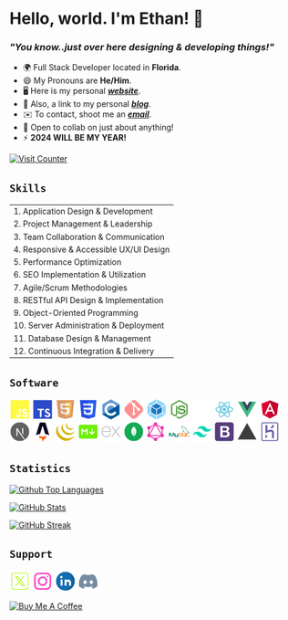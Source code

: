 
# Hello, world. I'm Ethan! 👋

### *"You know..just over here designing & developing things!"*

- 🌍 Full Stack Developer located in **Florida**.
- 😄 My Pronouns are **He/Him**.
- 🖥️ Here is my personal ***[website](https://www.egxworld.net)***.
- 📝 Also, a link to my personal ***[blog](https://www.egxblog.net)***.
- ✉️ To contact, shoot me an ***[email](mailto:egarrisxn@gmail.com)***.
- 🤝 Open to collab on just about anything!
- ⚡ **2024 WILL BE MY YEAR!**

[![Visit Counter](https://komarev.com/ghpvc/?username=EGARRISXN&style=flat-square&color=blue)](https://www.github.com/EGARRISXN)

## `Skills`
  
<table>
  <tr>
    <td>1. Application Design & Development</td>
  </tr>
  <tr>
    <td>2. Project Management & Leadership</td>
  </tr>
  <tr>
    <td>3. Team Collaboration & Communication</td>
  </tr>
  <tr>
    <td>4. Responsive & Accessible UX/UI Design</td>
  </tr>
  <tr>
    <td>5. Performance Optimization</td>
  </tr>
  <tr>
    <td>6. SEO Implementation & Utilization</td>
  </tr>
  <tr>
    <td>7. Agile/Scrum Methodologies</td>
  </tr>
  <tr>
    <td>8. RESTful API Design & Implementation</td>
  </tr>
  <tr>
    <td>9. Object-Oriented Programming</td>
  </tr>
  <tr>
    <td>10. Server Administration & Deployment</td>
  </tr>
  <tr>
    <td>11. Database Design & Management</td>
  </tr>
  <tr>
    <td>12. Continuous Integration & Delivery</td>
  </tr>
</table>

## `Software`

<a href="https://developer.mozilla.org/en-US/docs/Web/JavaScript" target="_blank" rel="noreferrer"><img src="https://raw.githubusercontent.com/EGARRISXN/icons/main/skills/js.svg" width="36" height="36" alt="JavaScript" /></a>
<a href="https://www.typescriptlang.org/" target="_blank" rel="noreferrer"><img src="https://raw.githubusercontent.com/EGARRISXN/icons/main/skills/ts.svg" width="36" height="36" alt="Typescript" /></a>
<a href="https://www.html.com/html5/" target="_blank" rel="noreferrer"><img src="https://raw.githubusercontent.com/EGARRISXN/icons/main/skills/html5.svg" width="36" height="36" alt="Html5" /></a>
<a href="https://www.css3.com/" target="_blank" rel="noreferrer"> <img src="https://raw.githubusercontent.com/EGARRISXN/icons/main/skills/css3.svg" width="36" height="36" alt="Css3" /></a>
<a href="https://www.cprogramming.com/" target="_blank" rel="noreferrer"><img src="https://raw.githubusercontent.com/EGARRISXN/icons/main/skills/c.svg" width="36" height="36" alt="C" /></a>
<a href="https://www.git-scm.com/" target="_blank" rel="noreferrer"><img src="https://raw.githubusercontent.com/EGARRISXN/icons/main/skills/git.svg" width="36" height="36" alt="Git" /></a>
<a href="https://webpack.js.org/" target="_blank" rel="noreferrer"><img src="https://raw.githubusercontent.com/EGARRISXN/icons/main/skills/webpack.svg" width="36" height="36" alt="Webpack" /></a>
<a href="https://www.nodejs.org/" target="_blank" rel="noreferrer"><img src="https://raw.githubusercontent.com/EGARRISXN/icons/main/skills/nodejs.svg" width="36" height="36" alt="NodeJS" /></a>
<a href="https://www.deno.com/" target="_blank" rel="noreferrer"><img src="https://raw.githubusercontent.com/EGARRISXN/icons/main/skills/deno.svg" width="36" height="36" alt="Deno" /></a>
<a href="https://www.reactjs.org/" target="_blank" rel="noreferrer"><img src="https://raw.githubusercontent.com/EGARRISXN/icons/main/skills/react.svg" width="36" height="36" alt="React" /></a>
<a href="https://www.vuejs.org/" target="_blank" rel="noreferrer"><img src="https://raw.githubusercontent.com/EGARRISXN/icons/main/skills/vue.svg" width="36" height="36" alt="Vue" /></a>
<a href="https://www.angular.org/" target="_blank" rel="noreferrer"><img src="https://raw.githubusercontent.com/EGARRISXN/icons/main/skills/angular.svg" width="36" height="36" alt="Angular" /></a>
<a href="https://www.nextjs.org/" target="_blank" rel="noreferrer"><img src="https://raw.githubusercontent.com/EGARRISXN/icons/main/skills/next.svg" width="36" height="36" alt="NextJS" /></a>
<a href="https://www.astro.build/" target="_blank" rel="noreferrer"> <img src="https://raw.githubusercontent.com/EGARRISXN/icons/main/skills/astro.svg" width="36" height="36" alt="Astro" /></a>
<a href="https://www.jquery.com/" target="_blank" rel="noreferrer"> <img src="https://raw.githubusercontent.com/EGARRISXN/icons/main/skills/jquery.svg" width="36" height="36" alt="jQuery" /></a>
<a href="https://www.markdownguide.org/" target="_blank" rel="noreferrer"> <img src="https://raw.githubusercontent.com/EGARRISXN/icons/main/skills/markdown.svg" width="36" height="36"  alt="Markdown" /></a>
<a href="https://www.expressjs.com/" target="_blank" rel="noreferrer"><img src="https://raw.githubusercontent.com/EGARRISXN/icons/main/skills/express.svg" width="36" height="36" alt="Express" /></a>
<a href="https://www.mongodb.com/" target="_blank" rel="noreferrer"><img src="https://raw.githubusercontent.com/EGARRISXN/icons/main/skills/mongodb.svg" width="36" height="36" alt="MongoDB" /></a>
<a href="https://www.graphql.org/" target="_blank" rel="noreferrer"><img src="https://raw.githubusercontent.com/EGARRISXN/icons/main/skills/graphql.svg" width="36" height="36" alt="GraphQL" /></a>
<a href="https://www.mysql.com/" target="_blank" rel="noreferrer"><img src="https://raw.githubusercontent.com/EGARRISXN/icons/main/skills/mysql.svg" width="36" height="36" alt="MySQL" /></a>
<a href="https://www.tailwindcss.com/" target="_blank" rel="noreferrer"><img src="https://raw.githubusercontent.com/EGARRISXN/icons/main/skills/tailwindcss.svg" width="36" height="36" alt="TailwindCSS" /></a>
<a href="https://www.getbootstrap.com/" target="_blank" rel="noreferrer"> <img src="https://raw.githubusercontent.com/EGARRISXN/icons/main/skills/bootstrap.svg" width="36" height="36" alt="Bootstrap" /></a>
<a href="https://www.vercel.com/" target="_blank" rel="noreferrer"> <img src="https://raw.githubusercontent.com/EGARRISXN/icons/main/skills/vercel.svg" width="36" height="36" alt="Vercel" /></a>
<a href="https://www.heroku.com/" target="_blank" rel="noreferrer"> <img src="https://raw.githubusercontent.com/EGARRISXN/icons/main/skills/heroku.svg" width="36" height="36" alt="Heroku" /></a>

## `Statistics`

[![Github Top Languages](https://github-readme-stats.vercel.app/api/top-langs?username=egarrisxn&show_icons=true&layout=compact&theme=vision-friendly-dark)](https://github.com/anuraghazra/github-readme-stats)

[![GitHub Stats](https://github-readme-stats.vercel.app/api?username=egarrisxn&show_icons=true&rank_icon=github&include_all_commits=true&layout=compact&theme=vision-friendly-dark)](https://github.com/anuraghazra/github-readme-stats)

[![GitHub Streak](https://streak-stats.demolab.com?user=egarrisxn&theme=vision-friendly-dark)](https://github.com/denvercoder1/github-readme-streak-stats)

## `Support`

<a href="https://www.x.com/eg_xo_" target="_blank" rel="noreferrer"><img src="https://raw.githubusercontent.com/EGARRISXN/icons/main/socials/x.svg" width="36" height="36" alt="X" /></a>
<a href="https://www.instagram.com/eg___xo/" target="_blank" rel="noreferrer"><img src="https://raw.githubusercontent.com/EGARRISXN/icons/main/socials/instagram.svg" width="36" height="36" alt="Instagram" /></a>
<a href="https://www.linkedin.com/in/ethan-gx/" target="_blank" rel="noreferrer"><img src="https://raw.githubusercontent.com/EGARRISXN/icons/main/socials/linkedin.svg" width="36" height="36" alt="LinkedIn" /></a>
<a href="https://www.discord.com/users/eg___xo" target="_blank" rel="noreferrer"><img src="https://raw.githubusercontent.com/EGARRISXN/icons/main/socials/discord.svg" width="36" height="36" alt="Discord" /></a>

<a href="https://www.buymeacoffee.com/egarrisxn"><img src="https://cdn.buymeacoffee.com/buttons/v2/default-yellow.png" height="50" width="210" alt="Buy Me A Coffee" /></a>
